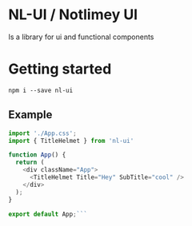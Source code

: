 # NL-UI / Notlimey UI

Is a library for ui and functional components

# Getting started

`npm i --save nl-ui`

## Example

```javascript
import './App.css';
import { TitleHelmet } from 'nl-ui'

function App() {
  return (
    <div className="App">
      <TitleHelmet Title="Hey" SubTitle="cool" />
    </div>
  );
}

export default App;```
